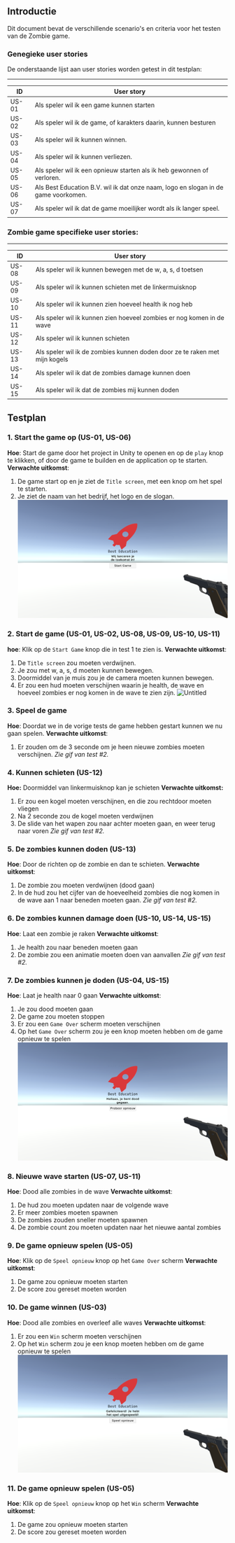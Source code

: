 ## Introductie
Dit document bevat de verschillende scenario's en criteria voor het testen van de Zombie game.

### Genegieke user stories
De onderstaande lijst aan user stories worden getest in dit testplan:

---

| ID | User story |
| --- | --- |
| US-01 | Als speler wil ik een game kunnen starten |
| US-02 | Als speler wil ik de game, of karakters daarin, kunnen besturen |
| US-03 | Als speler wil ik kunnen winnen. |
| US-04 | Als speler wil ik kunnen verliezen. |
| US-05 | Als speler wil ik een opnieuw starten als ik heb gewonnen of verloren. |
| US-06 | Als Best Education B.V. wil ik dat onze naam, logo en slogan in de game voorkomen. |
| US-07 | Als speler wil ik dat de game moeilijker wordt als ik langer speel. |

### Zombie game specifieke user stories:

---

| ID | User story |
| --- | --- |
| US-08 | Als speler wil ik kunnen bewegen met de w, a, s, d toetsen |
| US-09 | Als speler wil ik kunnen schieten met de linkermuisknop |
| US-10 | Als speler wil ik kunnen zien hoeveel health ik nog heb |
| US-11 | Als speler wil ik kunnen zien hoeveel zombies er nog komen in de wave |
| US-12 | Als speler wil ik kunnen schieten |
| US-13 | Als speler wil ik de zombies kunnen doden door ze te raken met mijn kogels |
| US-14 | Als speler wil ik dat de zombies damage kunnen doen |
| US-15 | Als speler wil ik dat de zombies mij kunnen doden |

## Testplan

### 1. Start the game op (US-01, US-06)
**Hoe**: Start de game door het project in Unity te openen en op de `play` knop te klikken, of door de game te builden en de application op te starten.
**Verwachte uitkomst**: 
1. De game start op en je ziet de `Title screen`, met een knop om het spel te starten.
2. Je ziet de naam van het bedrijf, het logo en de slogan.
![Untitled](./testplan-assets/img-01.png)

### 2. Start de game (US-01, US-02, US-08, US-09, US-10, US-11)
**hoe**: Klik op de `Start Game` knop die in test 1 te zien is.
**Verwachte uitkomst**: 
1. De `Title screen` zou moeten verdwijnen.
2. Je zou met w, a, s, d moeten kunnen bewegen.
3. Doormiddel van je muis zou je de camera moeten kunnen bewegen.
4. Er zou een hud moeten verschijnen waarin je health, de wave en hoeveel zombies er nog komen in de wave te zien zijn.
![Untitled](./testplan-assets/img-02.gif)

### 3. Speel de game
**Hoe**: Doordat we in de vorige tests de game hebben gestart kunnen we nu gaan spelen.
**Verwachte uitkomst**:
1. Er zouden om de 3 seconde om je heen nieuwe zombies moeten verschijnen.
*Zie gif van test #2.*

### 4. Kunnen schieten (US-12)
**Hoe:** Doormiddel van linkermuisknop kan je schieten
**Verwachte uitkomst:**
1. Er zou een kogel moeten verschijnen, en die zou rechtdoor moeten vliegen
2. Na 2 seconde zou de kogel moeten verdwijnen
3. De slide van het wapen zou naar achter moeten gaan, en weer terug naar voren
*Zie gif van test #2.*

### 5. De zombies kunnen doden (US-13)
**Hoe**: Door de richten op de zombie en dan te schieten.
**Verwachte uitkomst**:
1. De zombie zou moeten verdwijnen (dood gaan)
2. In de hud zou het cijfer van de hoeveelheid zombies die nog komen in de wave aan 1 naar beneden moeten gaan.
*Zie gif van test #2.*

### 6. De zombies kunnen damage doen (US-10, US-14, US-15)
**Hoe**: Laat een zombie je raken
**Verwachte uitkomst**:
1. Je health zou naar beneden moeten gaan
2. De zombie zou een animatie moeten doen van aanvallen
*Zie gif van test #2.*

### 7. De zombies kunnen je doden (US-04, US-15)
**Hoe**: Laat je health naar 0 gaan
**Verwachte uitkomst**:
1. Je zou dood moeten gaan
2. De game zou moeten stoppen
3. Er zou een `Game Over` scherm moeten verschijnen
4. Op het `Game Over` scherm zou je een knop moeten hebben om de game opnieuw te spelen
![Untitled](./testplan-assets/img-03.png)

### 8. Nieuwe wave starten (US-07, US-11)
**Hoe**: Dood alle zombies in de wave
**Verwachte uitkomst**:
1. De hud zou moeten updaten naar de volgende wave
2. Er meer zombies moeten spawnen
3. De zombies zouden sneller moeten spawnen
4. De zombie count zou moeten updaten naar het nieuwe aantal zombies

### 9. De game opnieuw spelen (US-05)
**Hoe**: Klik op de `Speel opnieuw` knop op het `Game Over` scherm
**Verwachte uitkomst**:
1. De game zou opnieuw moeten starten
2. De score zou gereset moeten worden

### 10. De game winnen (US-03)
**Hoe**: Dood alle zombies en overleef alle waves
**Verwachte uitkomst**:
1. Er zou een `Win` scherm moeten verschijnen
2. Op het `Win` scherm zou je een knop moeten hebben om de game opnieuw te spelen
![Untitled](./testplan-assets/img-04.png)

### 11. De game opnieuw spelen (US-05)
**Hoe**: Klik op de `Speel opnieuw` knop op het `Win` scherm
**Verwachte uitkomst**:
1. De game zou opnieuw moeten starten
2. De score zou gereset moeten worden

